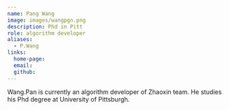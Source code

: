 ```yaml
---
name: Pang Wang
image: images/wangpgn.png
description: Phd in Pitt
role: algorithm developer
aliases:
  - P.Wang
links:
  home-page: 
  email: 
  github: 
---
```


Wang.Pan is currently an algorithm developer of Zhaoxin team.
He studies his Phd degree at University of Pittsburgh.
